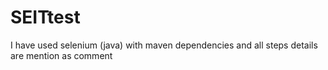 # SEITtest


I have used selenium (java) with maven dependencies 
and all steps details are mention as comment 

